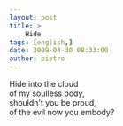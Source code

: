 ```yaml
---
layout: post
title: >
    Hide
tags: [english,]
date: 2009-04-30 08:33:00
author: pietro
---
```

Hide into the cloud<br/>of my soulless body,<br/>shouldn't you be proud,<br/>of the evil now you embody?
